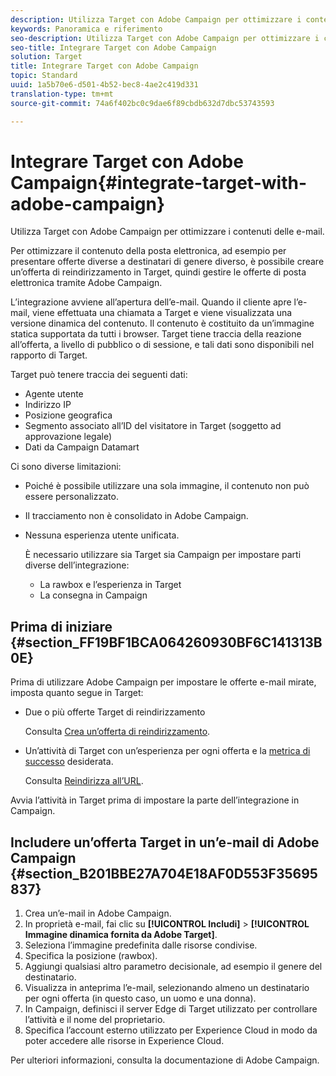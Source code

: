 ```yaml
---
description: Utilizza Target con Adobe Campaign per ottimizzare i contenuti delle e-mail.
keywords: Panoramica e riferimento
seo-description: Utilizza Target con Adobe Campaign per ottimizzare i contenuti delle e-mail.
seo-title: Integrare Target con Adobe Campaign
solution: Target
title: Integrare Target con Adobe Campaign
topic: Standard
uuid: 1a5b70e6-d501-4b52-bec8-4ae2c419d331
translation-type: tm+mt
source-git-commit: 74a6f402bc0c9dae6f89cbdb632d7dbc53743593

---
```



# Integrare Target con Adobe Campaign{#integrate-target-with-adobe-campaign}

Utilizza Target con Adobe Campaign per ottimizzare i contenuti delle e-mail.

Per ottimizzare il contenuto della posta elettronica, ad esempio per presentare offerte diverse a destinatari di genere diverso, è possibile creare un’offerta di reindirizzamento in Target, quindi gestire le offerte di posta elettronica tramite Adobe Campaign.

L’integrazione avviene all’apertura dell’e-mail. Quando il cliente apre l’e-mail, viene effettuata una chiamata a Target e viene visualizzata una versione dinamica del contenuto. Il contenuto è costituito da un’immagine statica supportata da tutti i browser. Target tiene traccia della reazione all’offerta, a livello di pubblico o di sessione, e tali dati sono disponibili nel rapporto di Target.

Target può tenere traccia dei seguenti dati:

* Agente utente
* Indirizzo IP
* Posizione geografica
* Segmento associato all’ID del visitatore in Target (soggetto ad approvazione legale)
* Dati da Campaign Datamart

Ci sono diverse limitazioni:

* Poiché è possibile utilizzare una sola immagine, il contenuto non può essere personalizzato.
* Il tracciamento non è consolidato in Adobe Campaign.
* Nessuna esperienza utente unificata.

   È necessario utilizzare sia Target sia Campaign per impostare parti diverse dell’integrazione:

   * La rawbox e l’esperienza in Target
   * La consegna in Campaign

## Prima di iniziare  {#section_FF19BF1BCA064260930BF6C141313B0E}

Prima di utilizzare Adobe Campaign per impostare le offerte e-mail mirate, imposta quanto segue in Target:

* Due o più offerte Target di reindirizzamento

   Consulta [Crea un’offerta di reindirizzamento](https://marketing.adobe.com/resources/help/en_US/target/target/t_offer_redirect.html).
* Un’attività di Target con un’esperienza per ogni offerta e la [metrica di successo](https://marketing.adobe.com/resources/help/en_US/target/target/r_success_metrics.html) desiderata.

   Consulta [Reindirizza all’URL](https://marketing.adobe.com/resources/help/en_US/target/target/t_redirect_offer.html).

Avvia l’attività in Target prima di impostare la parte dell’integrazione in Campaign.

## Includere un’offerta Target in un’e-mail di Adobe Campaign  {#section_B201BBE27A704E18AF0D553F35695837}

1. Crea un’e-mail in Adobe Campaign.
1. In proprietà e-mail, fai clic su **[!UICONTROL Includi]** &gt; **[!UICONTROL Immagine dinamica fornita da Adobe Target]**.
1. Seleziona l’immagine predefinita dalle risorse condivise.
1. Specifica la posizione (rawbox).
1. Aggiungi qualsiasi altro parametro decisionale, ad esempio il genere del destinatario.
1. Visualizza in anteprima l’e-mail, selezionando almeno un destinatario per ogni offerta (in questo caso, un uomo e una donna).
1. In Campaign, definisci il server Edge di Target utilizzato per controllare l’attività e il nome del proprietario.
1. Specifica l’account esterno utilizzato per Experience Cloud in modo da poter accedere alle risorse in Experience Cloud.

Per ulteriori informazioni, consulta la documentazione di Adobe Campaign.
